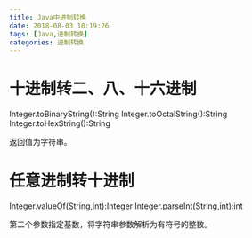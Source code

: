 ```yaml
---
title: Java中进制转换
date: 2018-08-03 10:19:26
tags: [Java,进制转换]
categories: 进制转换
---
```


# 十进制转二、八、十六进制

Integer.toBinaryString():String
Integer.toOctalString():String
Integer.toHexString():String

返回值为字符串。

# 任意进制转十进制

Integer.valueOf(String,int):Integer
Integer.parseInt(String,int):int

第二个参数指定基数，将字符串参数解析为有符号的整数。 
